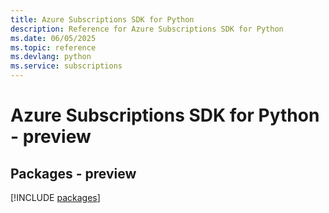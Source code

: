 ```yaml
---
title: Azure Subscriptions SDK for Python
description: Reference for Azure Subscriptions SDK for Python
ms.date: 06/05/2025
ms.topic: reference
ms.devlang: python
ms.service: subscriptions
---
```

# Azure Subscriptions SDK for Python - preview
## Packages - preview
[!INCLUDE [packages](subscriptions-index.md)]